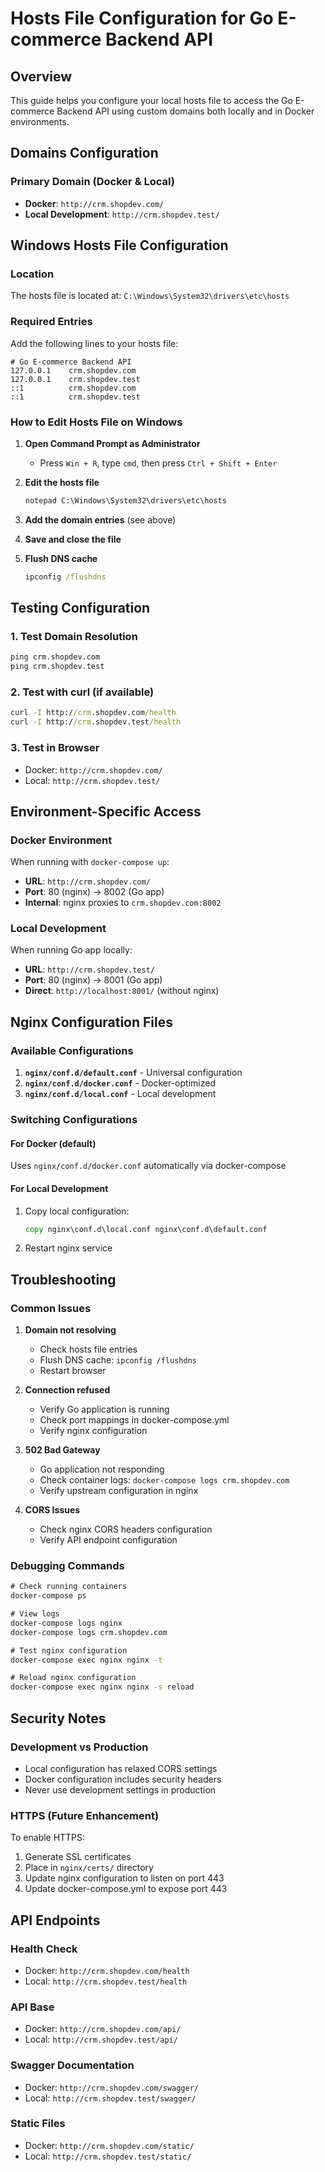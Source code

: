 # Hosts File Configuration for Go E-commerce Backend API

## Overview
This guide helps you configure your local hosts file to access the Go E-commerce Backend API using custom domains both locally and in Docker environments.

## Domains Configuration

### Primary Domain (Docker & Local)
- **Docker**: `http://crm.shopdev.com/`
- **Local Development**: `http://crm.shopdev.test/`

## Windows Hosts File Configuration

### Location
The hosts file is located at: `C:\Windows\System32\drivers\etc\hosts`

### Required Entries
Add the following lines to your hosts file:

```
# Go E-commerce Backend API
127.0.0.1    crm.shopdev.com
127.0.0.1    crm.shopdev.test
::1          crm.shopdev.com
::1          crm.shopdev.test
```

### How to Edit Hosts File on Windows

1. **Open Command Prompt as Administrator**
   - Press `Win + R`, type `cmd`, then press `Ctrl + Shift + Enter`

2. **Edit the hosts file**
   ```cmd
   notepad C:\Windows\System32\drivers\etc\hosts
   ```

3. **Add the domain entries** (see above)

4. **Save and close the file**

5. **Flush DNS cache**
   ```cmd
   ipconfig /flushdns
   ```

## Testing Configuration

### 1. Test Domain Resolution
```cmd
ping crm.shopdev.com
ping crm.shopdev.test
```

### 2. Test with curl (if available)
```cmd
curl -I http://crm.shopdev.com/health
curl -I http://crm.shopdev.test/health
```

### 3. Test in Browser
- Docker: `http://crm.shopdev.com/`
- Local: `http://crm.shopdev.test/`

## Environment-Specific Access

### Docker Environment
When running with `docker-compose up`:
- **URL**: `http://crm.shopdev.com/`
- **Port**: 80 (nginx) → 8002 (Go app)
- **Internal**: nginx proxies to `crm.shopdev.com:8002`

### Local Development
When running Go app locally:
- **URL**: `http://crm.shopdev.test/`
- **Port**: 80 (nginx) → 8001 (Go app)
- **Direct**: `http://localhost:8001/` (without nginx)

## Nginx Configuration Files

### Available Configurations
1. **`nginx/conf.d/default.conf`** - Universal configuration
2. **`nginx/conf.d/docker.conf`** - Docker-optimized
3. **`nginx/conf.d/local.conf`** - Local development

### Switching Configurations

#### For Docker (default)
Uses `nginx/conf.d/docker.conf` automatically via docker-compose

#### For Local Development
1. Copy local configuration:
   ```cmd
   copy nginx\conf.d\local.conf nginx\conf.d\default.conf
   ```

2. Restart nginx service

## Troubleshooting

### Common Issues

1. **Domain not resolving**
   - Check hosts file entries
   - Flush DNS cache: `ipconfig /flushdns`
   - Restart browser

2. **Connection refused**
   - Verify Go application is running
   - Check port mappings in docker-compose.yml
   - Verify nginx configuration

3. **502 Bad Gateway**
   - Go application not responding
   - Check container logs: `docker-compose logs crm.shopdev.com`
   - Verify upstream configuration in nginx

4. **CORS Issues**
   - Check nginx CORS headers configuration
   - Verify API endpoint configuration

### Debugging Commands

```cmd
# Check running containers
docker-compose ps

# View logs
docker-compose logs nginx
docker-compose logs crm.shopdev.com

# Test nginx configuration
docker-compose exec nginx nginx -t

# Reload nginx configuration
docker-compose exec nginx nginx -s reload
```

## Security Notes

### Development vs Production
- Local configuration has relaxed CORS settings
- Docker configuration includes security headers
- Never use development settings in production

### HTTPS (Future Enhancement)
To enable HTTPS:
1. Generate SSL certificates
2. Place in `nginx/certs/` directory
3. Update nginx configuration to listen on port 443
4. Update docker-compose.yml to expose port 443

## API Endpoints

### Health Check
- Docker: `http://crm.shopdev.com/health`
- Local: `http://crm.shopdev.test/health`

### API Base
- Docker: `http://crm.shopdev.com/api/`
- Local: `http://crm.shopdev.test/api/`

### Swagger Documentation
- Docker: `http://crm.shopdev.com/swagger/`
- Local: `http://crm.shopdev.test/swagger/`

### Static Files
- Docker: `http://crm.shopdev.com/static/`
- Local: `http://crm.shopdev.test/static/`

